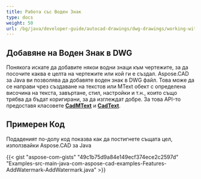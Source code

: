 ```yaml
---
title: Работа със Воден Знак
type: docs
weight: 50
url: /bg/java/developer-guide/autocad-drawings/dwg-drawings/working-with-watermark/
---
```


## **Добавяне на Воден Знак в DWG**

Понякога искате да добавите някои водни знаци към чертежите, за да посочите каква е целта на чертежите или кой ги е създал. Aspose.CAD за Java ви позволява да добавяте воден знак в DWG файл. Това може да се направи чрез създаване на текстов или MText обект с определена височина на текста, завъртане, стил, настройки и т.н., които също трябва да бъдат коригирани, за да изглеждат добре. За това API-то предоставя класовете [**CadMText**](https://reference.aspose.com/cad/java/com.aspose.cad.fileformats.cad.cadobjects/CadMText) и [**CadText**](https://reference.aspose.com/cad/java/com.aspose.cad.fileformats.cad.cadobjects/CadText).

## Примерен Код

Подаденият по-долу код показва как да постигнете същата цел, използвайки Aspose.CAD за Java

{{< gist "aspose-com-gists" "49c1b75d9a84e149ecf374ece2c2597d" "Examples-src-main-java-com-aspose-cad-examples-Features-AddWatermark-AddWatermark.java" >}}

